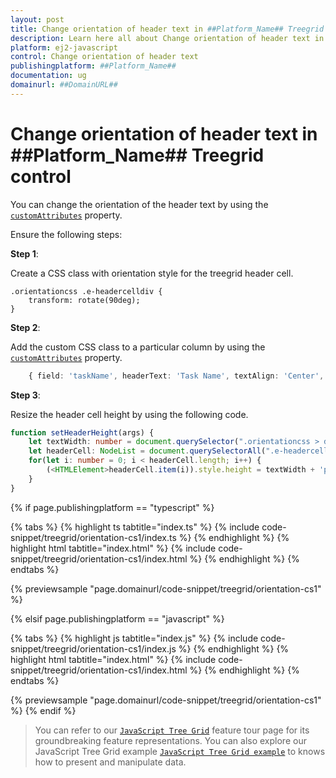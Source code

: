 ```yaml
---
layout: post
title: Change orientation of header text in ##Platform_Name## Treegrid control | Syncfusion
description: Learn here all about Change orientation of header text in Syncfusion ##Platform_Name## Treegrid control of Syncfusion Essential JS 2 and more.
platform: ej2-javascript
control: Change orientation of header text 
publishingplatform: ##Platform_Name##
documentation: ug
domainurl: ##DomainURL##
---
```


# Change orientation of header text in ##Platform_Name## Treegrid control

You can change the orientation of the header text by using the [`customAttributes`](../../api/treegrid/column/#customattributes) property.

Ensure the following steps:

**Step 1**:

Create a CSS class with orientation style for the treegrid header cell.

```
.orientationcss .e-headercelldiv {
    transform: rotate(90deg);
}

```

**Step 2**:

Add the custom CSS class to a particular column by using the [`customAttributes`](../../api/treegrid/column/#customattributes) property.

```ts
    { field: 'taskName', headerText: 'Task Name', textAlign: 'Center', customAttributes: {class: 'orientationcss'}, width: 80 }

```

**Step 3**:

Resize the header cell height by using the following code.

```ts
function setHeaderHeight(args) {
    let textWidth: number = document.querySelector(".orientationcss > div").scrollWidth;//Obtain the width of the headerText content.
    let headerCell: NodeList = document.querySelectorAll(".e-headercell");
    for(let i: number = 0; i < headerCell.length; i++) {
        (<HTMLElement>headerCell.item(i)).style.height = textWidth + 'px'; //Assign the obtained textWidth as the height of the headerCell.
    }
}

```

{% if page.publishingplatform == "typescript" %}

 {% tabs %}
{% highlight ts tabtitle="index.ts" %}
{% include code-snippet/treegrid/orientation-cs1/index.ts %}
{% endhighlight %}
{% highlight html tabtitle="index.html" %}
{% include code-snippet/treegrid/orientation-cs1/index.html %}
{% endhighlight %}
{% endtabs %}
        
{% previewsample "page.domainurl/code-snippet/treegrid/orientation-cs1" %}

{% elsif page.publishingplatform == "javascript" %}

{% tabs %}
{% highlight js tabtitle="index.js" %}
{% include code-snippet/treegrid/orientation-cs1/index.js %}
{% endhighlight %}
{% highlight html tabtitle="index.html" %}
{% include code-snippet/treegrid/orientation-cs1/index.html %}
{% endhighlight %}
{% endtabs %}

{% previewsample "page.domainurl/code-snippet/treegrid/orientation-cs1" %}
{% endif %}

> You can refer to our [`JavaScript Tree Grid`](https://www.syncfusion.com/javascript-ui-controls/js-tree-grid) feature tour page for its groundbreaking feature representations. You can also explore our JavaScript Tree Grid example [`JavaScript Tree Grid example`](https://ej2.syncfusion.com/demos/#/material/tree-grid/treegrid-overview.html) to knows how to present and manipulate data.